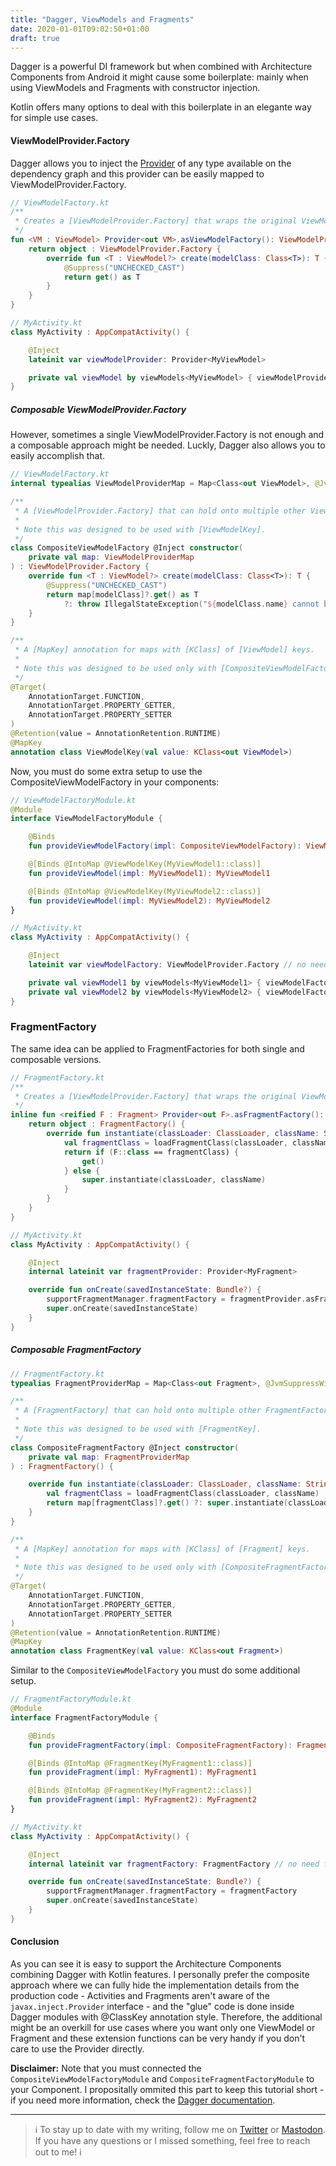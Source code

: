 ```yaml
---
title: "Dagger, ViewModels and Fragments"
date: 2020-01-01T09:02:50+01:00
draft: true
---
```


Dagger is a powerful DI framework but when combined with Architecture Components from Android it might cause some boilerplate: mainly when using ViewModels and Fragments with constructor injection.

Kotlin offers many options to deal with this boilerplate in an elegante way for simple use cases.

#### ViewModelProvider.Factory

Dagger allows you to inject the [Provider](https://docs.oracle.com/javaee/6/api/javax/inject/Provider.html) of any type available on the dependency graph and this provider can be easily mapped to ViewModelProvider.Factory. 

```kotlin
// ViewModelFactory.kt
/**
 * Creates a [ViewModelProvider.Factory] that wraps the original ViewModel [Provider].
 */
fun <VM : ViewModel> Provider<out VM>.asViewModelFactory(): ViewModelProvider.Factory {
    return object : ViewModelProvider.Factory {
        override fun <T : ViewModel?> create(modelClass: Class<T>): T {
            @Suppress("UNCHECKED_CAST")
            return get() as T
        }
    }
}

// MyActivity.kt
class MyActivity : AppCompatActivity() {

    @Inject
    lateinit var viewModelProvider: Provider<MyViewModel>

    private val viewModel by viewModels<MyViewModel> { viewModelProvider.asViewModelFactory() }
}
```

##### Composable ViewModelProvider.Factory

However, sometimes a single ViewModelProvider.Factory is not enough and a composable approach might be needed. Luckly, Dagger also allows you to easily accomplish that.

```kotlin
// ViewModelFactory.kt
internal typealias ViewModelProviderMap = Map<Class<out ViewModel>, @JvmSuppressWildcards Provider<ViewModel>>

/**
 * A [ViewModelProvider.Factory] that can hold onto multiple other ViewModel [Provider]'s.
 *
 * Note this was designed to be used with [ViewModelKey].
 */
class CompositeViewModelFactory @Inject constructor(
    private val map: ViewModelProviderMap
) : ViewModelProvider.Factory {
    override fun <T : ViewModel?> create(modelClass: Class<T>): T {
        @Suppress("UNCHECKED_CAST")
        return map[modelClass]?.get() as T
            ?: throw IllegalStateException("${modelClass.name} cannot be provided without an @Inject constructor or from an @Provides-annotated method. Check your @IntoMap and @ClassKey provider.")
    }
}

/**
 * A [MapKey] annotation for maps with [KClass] of [ViewModel] keys.
 *
 * Note this was designed to be used only with [CompositeViewModelFactory].
 */
@Target(
    AnnotationTarget.FUNCTION,
    AnnotationTarget.PROPERTY_GETTER,
    AnnotationTarget.PROPERTY_SETTER
)
@Retention(value = AnnotationRetention.RUNTIME)
@MapKey
annotation class ViewModelKey(val value: KClass<out ViewModel>)
```

Now, you must do some extra setup to use the CompositeViewModelFactory in your components:

```kotlin
// ViewModelFactoryModule.kt
@Module
interface ViewModelFactoryModule {

    @Binds
    fun provideViewModelFactory(impl: CompositeViewModelFactory): ViewModelProvider.Factory

    @[Binds @IntoMap @ViewModelKey(MyViewModel1::class)]
    fun provideViewModel(impl: MyViewModel1): MyViewModel1

    @[Binds @IntoMap @ViewModelKey(MyViewModel2::class)]
    fun provideViewModel(impl: MyViewModel2): MyViewModel2
}

// MyActivity.kt
class MyActivity : AppCompatActivity() {

    @Inject
    lateinit var viewModelFactory: ViewModelProvider.Factory // no need for a specific VM.Factory

    private val viewModel1 by viewModels<MyViewModel1> { viewModelFactory }
    private val viewModel2 by viewModels<MyViewModel2> { viewModelFactory }
}
```

### FragmentFactory

The same idea can be applied to FragmentFactories for both single and composable versions.

```kotlin
// FragmentFactory.kt
/**
 * Creates a [ViewModelProvider.Factory] that wraps the original ViewModel [Provider].
 */
inline fun <reified F : Fragment> Provider<out F>.asFragmentFactory(): FragmentFactory {
    return object : FragmentFactory() {
        override fun instantiate(classLoader: ClassLoader, className: String): Fragment {
            val fragmentClass = loadFragmentClass(classLoader, className)
            return if (F::class == fragmentClass) {
                get()
            } else {
                super.instantiate(classLoader, className)
            }
        }
    }
}

// MyActivity.kt
class MyActivity : AppCompatActivity() {

    @Inject
    internal lateinit var fragmentProvider: Provider<MyFragment>

    override fun onCreate(savedInstanceState: Bundle?) {
        supportFragmentManager.fragmentFactory = fragmentProvider.asFragmentFactory()
        super.onCreate(savedInstanceState)
    }
}
```

##### Composable FragmentFactory

```kotlin
// FragmentFactory.kt
typealias FragmentProviderMap = Map<Class<out Fragment>, @JvmSuppressWildcards Provider<Fragment>>

/**
 * A [FragmentFactory] that can hold onto multiple other FragmentFactory [Provider]'s.
 *
 * Note this was designed to be used with [FragmentKey].
 */
class CompositeFragmentFactory @Inject constructor(
    private val map: FragmentProviderMap
) : FragmentFactory() {

    override fun instantiate(classLoader: ClassLoader, className: String): Fragment {
        val fragmentClass = loadFragmentClass(classLoader, className)
        return map[fragmentClass]?.get() ?: super.instantiate(classLoader, className)
    }
}

/**
 * A [MapKey] annotation for maps with [KClass] of [Fragment] keys.
 *
 * Note this was designed to be used only with [CompositeFragmentFactory].
 */
@Target(
    AnnotationTarget.FUNCTION,
    AnnotationTarget.PROPERTY_GETTER,
    AnnotationTarget.PROPERTY_SETTER
)
@Retention(value = AnnotationRetention.RUNTIME)
@MapKey
annotation class FragmentKey(val value: KClass<out Fragment>)
```

Similar to the `CompositeViewModelFactory` you must do some additional setup.

```kotlin
// FragmentFactoryModule.kt
@Module
interface FragmentFactoryModule {

    @Binds
    fun provideFragmentFactory(impl: CompositeFragmentFactory): FragmentFactory

    @[Binds @IntoMap @FragmentKey(MyFragment1::class)]
    fun provideFragment(impl: MyFragment1): MyFragment1

    @[Binds @IntoMap @FragmentKey(MyFragment2::class)]
    fun provideFragment(impl: MyFragment2): MyFragment2
}

// MyActivity.kt
class MyActivity : AppCompatActivity() {

    @Inject
    internal lateinit var fragmentFactory: FragmentFactory // no need for a specific Factory

    override fun onCreate(savedInstanceState: Bundle?) {
        supportFragmentManager.fragmentFactory = fragmentFactory
        super.onCreate(savedInstanceState)
    }
}
```

#### Conclusion

As you can see it is easy to support the Architecture Components combining Dagger with Kotlin features. I personally prefer the composite approach where we can fully hide the implementation details from the production code - Activities and Fragments aren't aware of the `javax.inject.Provider` interface - and the "glue" code is done inside Dagger modules with @ClassKey annotation style. Therefore, the additional might be an overkill for use cases where you want only one ViewModel or Fragment and these extension functions can be very handy if you don't care to use the Provider directly.

**Disclaimer:** Note that you must connected the `CompositeViewModelFactoryModule` and `CompositeFragmentFactoryModule` to your Component. I propositally ommited this part to keep this tutorial short - if you need more information, check the [Dagger documentation](https://dagger.dev/).

---

> ℹ️ To stay up to date with my writing, follow me on [Twitter](https://twitter.com/marcellogalhard) or [Mastodon](http://androiddev.social/@mg). If you have any questions or I missed something, feel free to reach out to me! ℹ️
